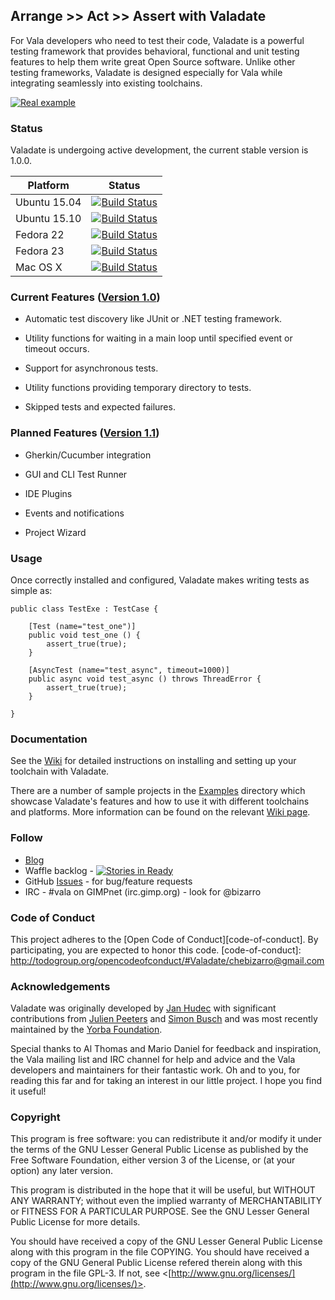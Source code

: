 ## Arrange >> Act >> Assert with Valadate

For Vala developers who need to test their code, Valadate is a powerful testing framework that provides behavioral, functional and unit testing features to help them write great Open Source software. Unlike other testing frameworks, Valadate is designed especially for Vala while integrating seamlessly into existing toolchains.

[![Real example](https://github.com/chebizarro/valadate/wiki/images/valadate_screenshot.png)]()

### Status
Valadate is undergoing active development, the current stable version is 1.0.0.

| Platform | Status |
| --- | --- |
| Ubuntu  15.04 | [![Build Status](http://jenkins.valadate.org:8080/buildStatus/icon?job=Valadate-1.0.0)](http://jenkins.valadate.org:8080/job/Valadate-1.0.0/) |
| Ubuntu  15.10 | [![Build Status](http://jenkins.valadate.org:8080/buildStatus/icon?job=Valadate-1.0.0 (Ubuntu-15.10))](http://jenkins.valadate.org:8080/view/Valadate/job/Valadate-1.0.0%20(Ubuntu-15.10)/) |
| Fedora  22 | [![Build Status](http://jenkins.valadate.org:8080/buildStatus/icon?job=Valadate-1.0.0 (Fedora-22))](http://jenkins.valadate.org:8080/view/Valadate/job/Valadate-1.0.0%20(Fedora-22)/) |
| Fedora  23 | [![Build Status](http://jenkins.valadate.org:8080/buildStatus/icon?job=Valadate-1.0.0 (Fedora-23))](http://jenkins.valadate.org:8080/view/Valadate/job/Valadate-1.0.0%20(Fedora-23)/) |
| Mac OS X | [![Build Status](http://jenkins.valadate.org:8080/buildStatus/icon?job=Valadate-1.0.0 (Mac OSX))](http://jenkins.valadate.org:8080/job/Valadate-1.0.0%20(Mac%20OSX)/) |

### Current Features ([Version 1.0](https://github.com/chebizarro/valadate/milestones/Version%201.0.0))

  * Automatic test discovery like JUnit or .NET testing framework.

  * Utility functions for waiting in a main loop until specified event or
    timeout occurs.

  * Support for asynchronous tests.

  * Utility functions providing temporary directory to tests.

  * Skipped tests and expected failures.
  
### Planned Features ([Version 1.1](https://github.com/chebizarro/valadate/milestones/Version%201.1.0))

  * Gherkin/Cucumber integration
  
  * GUI and CLI Test Runner
  
  * IDE Plugins
  
  * Events and notifications
  
  * Project Wizard

### Usage

Once correctly installed and configured, Valadate makes writing tests as simple as:

```vala
public class TestExe : TestCase {
	
	[Test (name="test_one")]
	public void test_one () {
		assert_true(true);
	}

	[AsyncTest (name="test_async", timeout=1000)]
	public async void test_async () throws ThreadError {
		assert_true(true);
	}
	
}
```

### Documentation

See the [Wiki](https://github.com/chebizarro/valadate/wiki) for detailed instructions on installing and setting up your toolchain with Valadate.

There are a number of sample projects in the [Examples](examples) directory which showcase Valadate's features and how to use it with different toolchains and platforms. More information can be found on the relevant [Wiki page](https://github.com/chebizarro/valadate/wiki).

### Follow

* [Blog](http://bit.ly/1UDpayV)
* Waffle backlog - [![Stories in Ready](https://badge.waffle.io/chebizarro/valadate.png?label=ready&title=Ready)](https://waffle.io/chebizarro/valadate)
* GitHub [Issues](https://github.com/chebizarro/valadate/issues) - for bug/feature requests
* IRC - #vala on GIMPnet (irc.gimp.org) - look for @bizarro

### Code of Conduct

This project adheres to the [Open Code of Conduct][code-of-conduct]. By participating, you are expected to honor this code.
[code-of-conduct]: http://todogroup.org/opencodeofconduct/#Valadate/chebizarro@gmail.com

### Acknowledgements

Valadate was originally developed by [Jan Hudec](bulb@ucw.cz) with significant contributions from [Julien Peeters](contact@julienpeeters.fr) and [Simon Busch](morphis@gravedo.de) and was most recently maintained by the [Yorba Foundation](http://yorba.org/).

Special thanks to Al Thomas and Mario Daniel for feedback and inspiration, the Vala mailing list and IRC channel for help and advice and the Vala developers and maintainers for their fantastic work. Oh and to you, for reading this far and for taking an interest in our little project. I hope you find it useful!

### Copyright

This program is free software: you can redistribute it and/or modify
it under the terms of the GNU Lesser General Public License as published
by the Free Software Foundation, either version 3 of the License, or (at
your option) any later version.

This program is distributed in the hope that it will be useful,
but WITHOUT ANY WARRANTY; without even the implied warranty of
MERCHANTABILITY or FITNESS FOR A PARTICULAR PURPOSE.  See the
GNU Lesser General Public License for more details.

You should have received a copy of the GNU Lesser General Public License
along with this program in the file COPYING.  You should have received
a copy of the GNU General Public License refered therein along with this
program in the file GPL-3.  If not, see <[http://www.gnu.org/licenses/](http://www.gnu.org/licenses/)>.
